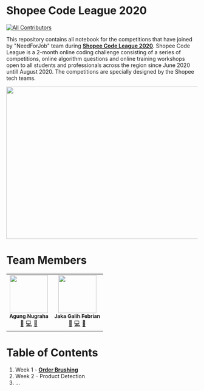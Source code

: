 # Shopee Code League 2020
<!-- ALL-CONTRIBUTORS-BADGE:START - Do not remove or modify this section -->
[![All Contributors](https://img.shields.io/badge/all_contributors-2-orange.svg?style=flat-square)](#contributors-)
<!-- ALL-CONTRIBUTORS-BADGE:END -->
This repository contains all notebook for the competitions that have joined by "NeedForJob" team during <a href="https://careers.shopee.sg/codeleague/"><b>Shopee Code League 2020</b></a>. Shopee Code League is a 2-month online coding challenge consisting of a series of competitions, online algorithm questions and online training workshops open to all students and professionals across the region since June 2020 untill August 2020. The competitions are specially designed by the Shopee tech teams.

<center><img src="https://github.com/agunggnug/Shopee-Code-League-2020/blob/master/Picture/Screen%20Shot%202020-06-26%20at%2005.22.14.png?raw=true" alt="" width="1050" height="400"></center>

# Team Members
<!-- ALL-CONTRIBUTORS-LIST:START - Do not remove or modify this section -->
<!-- prettier-ignore-start -->
<!-- markdownlint-disable -->
<table>
  <tr>
    <td align="center"><a href="http://www.linkedin.com/in/agunggnug/"><img src="https://avatars1.githubusercontent.com/u/60774762?v=4" width="100px;" alt=""/><br /><sub><b>Agung Nugraha</b></sub></a><br /><a href="#ideas-agunggnug" title="Ideas, Planning, & Feedback">🤔</a> <a href="https://github.com/agunggnug/Shopee-Code-League-2020/commits?author=agunggnug" title="Code">💻</a> <a href="https://github.com/agunggnug/Shopee-Code-League-2020/commits?author=agunggnug" title="Documentation">📖</a></td>
    <td align="center"><a href="https://github.com/galihjaka77"><img src="https://avatars0.githubusercontent.com/u/60774788?v=4" width="100px;" alt=""/><br /><sub><b>Jaka Galih Febrian</b></sub></a><br /><a href="#ideas-galihjaka77" title="Ideas, Planning, & Feedback">🤔</a> <a href="https://github.com/agunggnug/Shopee-Code-League-2020/commits?author=galihjaka77" title="Code">💻</a> <a href="https://github.com/agunggnug/Shopee-Code-League-2020/commits?author=galihjaka77" title="Documentation">📖</a></td>
  </tr>
</table>

<!-- markdownlint-enable -->
<!-- prettier-ignore-end -->
<!-- ALL-CONTRIBUTORS-LIST:END -->

# Table of Contents
1. Week 1 - <a href="https://github.com/agunggnug/Shopee-Code-League-2020/tree/master/1)%20Week%201%20-%20Order%20Brushing"><b>Order Brushing</b></a>
2. Week 2 - Product Detection
3. ...


